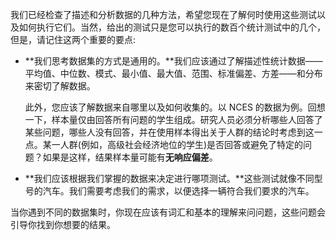 我们已经检查了描述和分析数据的几种方法，希望您现在了解何时使用这些测试以及如何执行它们。当然，给出的测试只是您可以执行的数百个统计测试中的几个，但是，请记住这两个重要的要点:

*   **我们思考数据集的方式是通用的。**我们应该通过了解描述性统计数据——平均值、中位数、模式、最小值、最大值、范围、标准偏差、方差——和分布来密切了解数据。

    此外，您应该了解数据来自哪里以及如何收集的。以 NCES 的数据为例。回想一下，样本量仅由回答所有问题的学生组成。研究人员必须分析哪些人回答了某些问题，哪些人没有回答，并在使用样本得出关于人群的结论时考虑到这一点。某一人群(例如，高级社会经济地位的学生)是否回答或避免了特定的问题？如果是这样，结果样本量可能有**无响应偏差**。

*   **我们应该根据我们掌握的数据来决定进行哪项测试。**这些测试就像不同型号的汽车。我们需要考虑我们的需求，以便选择一辆符合我们要求的汽车。

当你遇到不同的数据集时，你现在应该有词汇和基本的理解来问问题，这些问题会引导你找到你想要的结果。